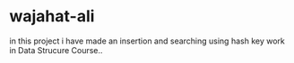# wajahat-ali
in this project i have made an insertion and searching using hash key work in Data Strucure Course.. 
